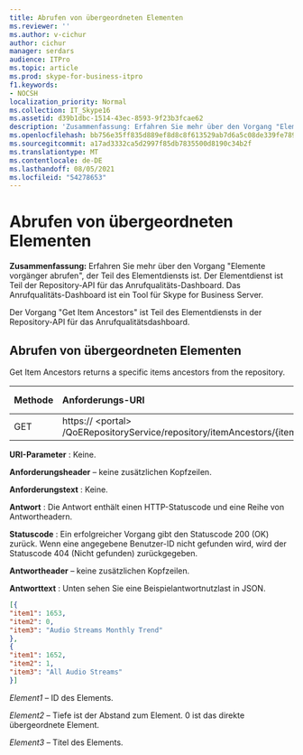```yaml
---
title: Abrufen von übergeordneten Elementen
ms.reviewer: ''
ms.author: v-cichur
author: cichur
manager: serdars
audience: ITPro
ms.topic: article
ms.prod: skype-for-business-itpro
f1.keywords:
- NOCSH
localization_priority: Normal
ms.collection: IT_Skype16
ms.assetid: d39b1dbc-1514-43ec-8593-9f23b3fcae62
description: 'Zusammenfassung: Erfahren Sie mehr über den Vorgang "Elemente vorgänger abrufen", der Teil des Elementdiensts ist. Der Elementdienst ist Teil der Repository-API für das Anrufqualitäts-Dashboard. Das Anrufqualitäts-Dashboard ist ein Tool für Skype for Business Server.'
ms.openlocfilehash: bb756e35ff835d889ef8d8c8f613529ab7d6a5c08de339fe7892779921367997
ms.sourcegitcommit: a17ad3332ca5d2997f85db7835500d8190c34b2f
ms.translationtype: MT
ms.contentlocale: de-DE
ms.lasthandoff: 08/05/2021
ms.locfileid: "54278653"
---
```

# <a name="get-item-ancestors"></a>Abrufen von übergeordneten Elementen
 
**Zusammenfassung:** Erfahren Sie mehr über den Vorgang "Elemente vorgänger abrufen", der Teil des Elementdiensts ist. Der Elementdienst ist Teil der Repository-API für das Anrufqualitäts-Dashboard. Das Anrufqualitäts-Dashboard ist ein Tool für Skype for Business Server.
  
Der Vorgang "Get Item Ancestors" ist Teil des Elementdiensts in der Repository-API für das Anrufqualitätsdashboard.
  
## <a name="get-item-ancestors"></a>Abrufen von übergeordneten Elementen

Get Item Ancestors returns a specific items ancestors from the repository.
  

|**Methode**|**Anforderungs-URI**|**HTTP-Version**|
|:-----|:-----|:-----|
|GET  <br/> |https:// \<portal\> /QoERepositoryService/repository/itemAncestors/{itemId}  <br/> |HTTP/1.1  <br/> |
   
 **URI-Parameter** : Keine.
  
 **Anforderungsheader** – keine zusätzlichen Kopfzeilen.
  
 **Anforderungstext** : Keine.
  
 **Antwort** : Die Antwort enthält einen HTTP-Statuscode und eine Reihe von Antwortheadern.
  
 **Statuscode** : Ein erfolgreicher Vorgang gibt den Statuscode 200 (OK) zurück. Wenn eine angegebene Benutzer-ID nicht gefunden wird, wird der Statuscode 404 (Nicht gefunden) zurückgegeben.
  
 **Antwortheader** – keine zusätzlichen Kopfzeilen.
  
 **Antworttext** : Unten sehen Sie eine Beispielantwortnutzlast in JSON.
  
```json
[{
"item1": 1653,
"item2": 0,
"item3": "Audio Streams Monthly Trend"
},
{
"item1": 1652,
"item2": 1,
"item3": "All Audio Streams"
}]
```

 *Element1*  – ID des Elements.
  
 *Element2*  – Tiefe ist der Abstand zum Element. 0 ist das direkte übergeordnete Element.
  
 *Element3*  – Titel des Elements.
  

